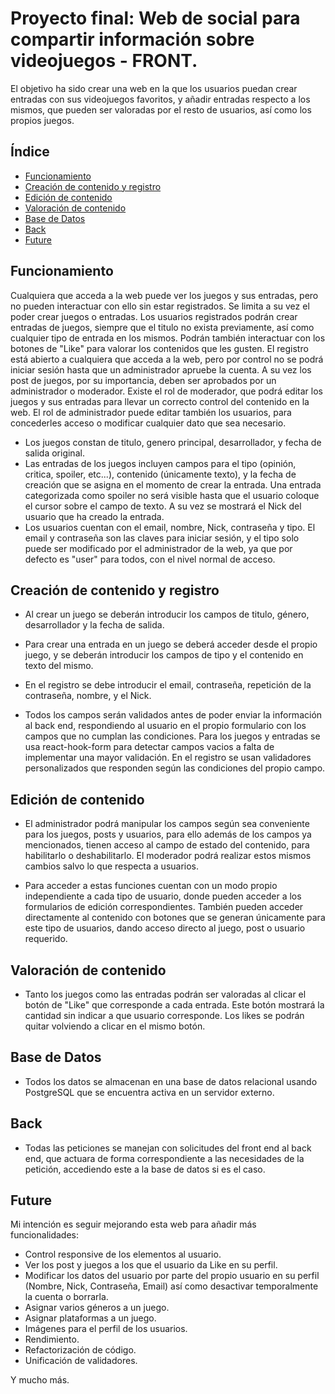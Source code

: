 # Proyecto final: Web de social para compartir información sobre videojuegos - FRONT.

El objetivo ha sido crear una web en la que los usuarios puedan crear entradas con sus videojuegos favoritos, y añadir entradas respecto a los mismos, que pueden ser valoradas por el resto de usuarios, así como los propios juegos. 

## Índice

  - [Funcionamiento](#funcionamiento)
  - [Creación de contenido y registro](#creación_de_contenido_y_registro)
  - [Edición de contenido](#edición_de_contenido)
  - [Valoración de contenido](#valoración_de_contenido)
  - [Base de Datos](#base_de_datos)
  - [Back](#back)
  - [Future](#future)

## Funcionamiento

Cualquiera que acceda a la web puede ver los juegos y sus entradas, pero no pueden interactuar con ello sin estar registrados. Se limita a su vez el poder crear juegos o entradas.
Los usuarios registrados podrán crear entradas de juegos, siempre que el titulo no exista previamente, así como cualquier tipo de entrada en los mismos. Podrán también interactuar con los botones de "Like" para valorar los contenidos que les gusten.
El registro está abierto a cualquiera que acceda a la web, pero por control no se podrá iniciar sesión hasta que un administrador apruebe la cuenta. A su vez los post de juegos, por su importancia, deben ser aprobados por un administrador o moderador.
Existe el rol de moderador, que podrá editar los juegos y sus entradas para llevar un correcto control del contenido en la web.
El rol de administrador puede editar también los usuarios, para concederles acceso o modificar cualquier dato que sea necesario.

- Los juegos constan de titulo, genero principal, desarrollador, y fecha de salida original.
- Las entradas de los juegos incluyen campos para el tipo (opinión, critica, spoiler, etc...), contenido (únicamente texto), y la fecha de creación que se asigna en el momento de crear la entrada. Una entrada categorizada como spoiler no será visible hasta que el usuario coloque el cursor sobre el campo de texto. A su vez se mostrará el Nick del usuario que ha creado la entrada.
- Los usuarios cuentan con el email, nombre, Nick, contraseña y tipo. El email y contraseña son las claves para iniciar sesión, y el tipo solo puede ser modificado por el administrador de la web, ya que por defecto es "user" para todos, con el nivel normal de acceso.

## Creación de contenido y registro

- Al crear un juego se deberán introducir los campos de titulo, género, desarrollador y la fecha de salida. 
- Para crear una entrada en un juego se deberá acceder desde el propio juego, y se deberán introducir los campos de tipo y el contenido en texto del mismo. 
- En el registro se debe introducir el email, contraseña, repetición de la contraseña, nombre, y el Nick.

- Todos los campos serán validados antes de poder enviar la información al back end, respondiendo al usuario en el propio formulario con los campos que no cumplan las condiciones. Para los juegos y entradas se usa react-hook-form para detectar campos vacios a falta de implementar una mayor validación. En el registro se usan validadores personalizados que responden según las condiciones del propio campo.

## Edición de contenido

- El administrador podrá manipular los campos según sea conveniente para los juegos, posts y usuarios, para ello además de los campos ya mencionados, tienen acceso al campo de estado del contenido, para habilitarlo o deshabilitarlo. El moderador podrá realizar estos mismos cambios salvo lo que respecta a usuarios.

- Para acceder a estas funciones cuentan con un modo propio independiente a cada tipo de usuario, donde pueden acceder a los formularios de edición correspondientes. También pueden acceder directamente al contenido con botones que se generan únicamente para este tipo de usuarios, dando acceso directo al juego, post o usuario requerido.

## Valoración de contenido

- Tanto los juegos como las entradas podrán ser valoradas al clicar el botón de "Like" que corresponde a cada entrada. Este botón mostrará la cantidad sin indicar a que usuario corresponde. Los likes se podrán quitar volviendo a clicar en el mismo botón.

## Base de Datos

- Todos los datos se almacenan en una base de datos relacional usando PostgreSQL que se encuentra activa en un servidor externo.

## Back

- Todas las peticiones se manejan con solicitudes del front end al back end, que actuara de forma correspondiente a las necesidades de la petición, accediendo este a la base de datos si es el caso.

## Future

Mi intención es seguir mejorando esta web para añadir más funcionalidades:
- Control responsive de los elementos al usuario.
- Ver los post y juegos a los que el usuario da Like en su perfil.
- Modificar los datos del usuario por parte del propio usuario en su perfil (Nombre, Nick, Contraseña, Email) así como desactivar temporalmente la cuenta o borrarla.
- Asignar varios géneros a un juego.
- Asignar plataformas a un juego.
- Imágenes para el perfil de los usuarios.
- Rendimiento.
- Refactorización de código.
- Unificación de validadores.

Y mucho más.
